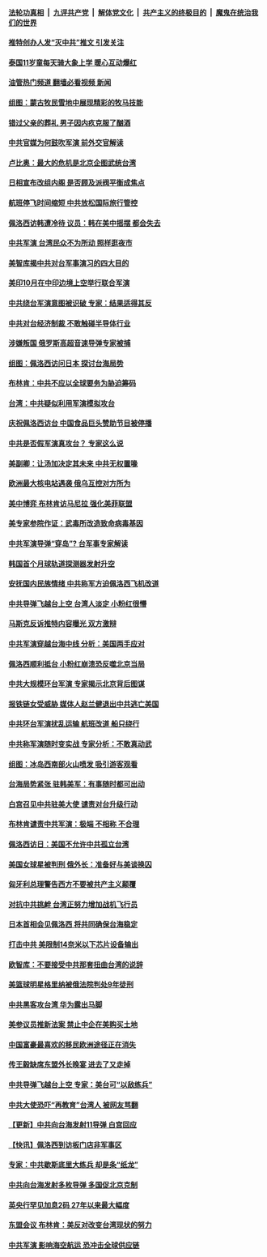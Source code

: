 ####  [法轮功真相](../../../../basic/blob/master/README.md?t=08080601) &nbsp;|&nbsp; [九评共产党](../../../../9ping.md/blob/master/README.md?t=08080601) &nbsp;|&nbsp; [解体党文化](../../../../jtdwh.md/blob/master/README.md?t=08080601)  &nbsp;|&nbsp; [共产主义的终极目的](../../../../gczydzjmd.md/blob/master/README.md?t=08080601) &nbsp;|&nbsp; [魔鬼在统治我们的世界](../../../../mgztzwmdsj.md/blob/master/README.md?t=08080601) 

#### [推特创办人发“灭中共”推文 引发关注](../pages/nsc418/n13797542.md?t=08080601) 

#### [泰国11岁童每天骑大象上学 暖心互动爆红](../pages/nsc418/n13797454.md?t=08080601) 

#### [油管热门频道 翻墙必看视频 新闻](http://45.76.130.85:81/youtube.html?08080601)

#### [组图：蒙古牧民雪地中展现精彩的牧马技能](../pages/nsc418/n13797468.md?t=08080601) 

#### [错过父亲的葬礼 男子因内疚克服了酗酒](../pages/nsc418/n13797473.md?t=08080601) 

#### [中共官媒为何鼓吹军演 前外交官解读](../pages/nsc418/n13797550.md?t=08080601) 

#### [卢比奥：最大的危机是北京企图武统台湾](../pages/nsc418/n13797410.md?t=08080601) 

#### [日相宣布改组内阁 是否顾及派阀平衡成焦点](../pages/nsc418/n13797507.md?t=08080601) 

#### [航班停飞时间缩短 中共放松国际旅行管控](../pages/nsc418/n13797400.md?t=08080601) 

#### [佩洛西访韩遭冷待 议员：韩在美中摇摆 都会失去](../pages/nsc418/n13797241.md?t=08080601) 

#### [中共军演 台湾民众不为所动 照样逛夜市](../pages/nsc418/n13797190.md?t=08080601) 

#### [美智库揭中共对台军事演习的四大目的](../pages/nsc418/n13797187.md?t=08080601) 

#### [美印10月在中印边境上空举行联合军演](../pages/nsc418/n13797152.md?t=08080601) 

#### [中共绕台军演意图被识破 专家：结果适得其反](../pages/nsc418/n13797128.md?t=08080601) 

#### [中共对台经济制裁 不敢触碰半导体行业](../pages/nsc418/n13796897.md?t=08080601) 

#### [涉嫌叛国 俄罗斯高超音速导弹专家被捕](../pages/nsc418/n13797040.md?t=08080601) 

#### [组图：佩洛西访问日本 探讨台海局势](../pages/nsc418/n13796922.md?t=08080601) 

#### [布林肯：中共不应以全球要务为胁迫筹码](../pages/nsc418/n13797041.md?t=08080601) 

#### [台湾：中共疑似利用军演模拟攻台](../pages/nsc418/n13797052.md?t=08080601) 

#### [庆祝佩洛西访台 中国食品巨头赞助节目被停播](../pages/nsc418/n13796995.md?t=08080601) 

#### [中共是否假军演真攻台？ 专家这么说](../pages/nsc418/n13796983.md?t=08080601) 

#### [美副卿：让汤加决定其未来 中共无权置喙](../pages/nsc418/n13796939.md?t=08080601) 

#### [欧洲最大核电站遇袭 俄乌互控对方所为](../pages/nsc418/n13796839.md?t=08080601) 

#### [美中博弈 布林肯访马尼拉 强化美菲联盟](../pages/nsc418/n13796815.md?t=08080601) 

#### [美专家参院作证：武毒所改造致命病毒基因](../pages/nsc418/n13796721.md?t=08080601) 

#### [中共军演导弹“穿岛”? 台军事专家解读](../pages/nsc418/n13796734.md?t=08080601) 

#### [韩国首个月球轨道探测器发射升空](../pages/nsc418/n13796718.md?t=08080601) 

#### [安抚国内民族情绪 中共称军方迫佩洛西飞机改道](../pages/nsc418/n13796600.md?t=08080601) 

#### [中共导弹飞越台上空 台湾人淡定 小粉红很懵](../pages/nsc418/n13796390.md?t=08080601) 

#### [马斯克反诉推特内容曝光 双方激辩](../pages/nsc418/n13796498.md?t=08080601) 

#### [中共军演穿越台海中线 分析：美国两手应对](../pages/nsc418/n13796383.md?t=08080601) 

#### [佩洛西顺利抵台 小粉红崩溃恐反噬北京当局](../pages/nsc418/n13796449.md?t=08080601) 

#### [中共大规模环台军演 专家揭示北京背后图谋](../pages/nsc418/n13796523.md?t=08080601) 

#### [报铁链女受威胁 媒体人赵兰健退出中共逃亡美国](../pages/nsc418/n13796210.md?t=08080601) 

#### [中共环台军演扰乱运输 航班改道 船只绕行](../pages/nsc418/n13796504.md?t=08080601) 

#### [中共称军演随时变实战 专家分析：不敢真动武](../pages/nsc418/n13796365.md?t=08080601) 

#### [组图：冰岛西南部火山喷发 吸引游客观看](../pages/nsc418/n13796274.md?t=08080601) 

#### [台海局势紧张 驻韩美军：有事随时都可出动](../pages/nsc418/n13796391.md?t=08080601) 

#### [白宫召见中共驻美大使 谴责对台升级行动](../pages/nsc418/n13796385.md?t=08080601) 

#### [布林肯谴责中共军演：极端 不相称 不合理](../pages/nsc418/n13796366.md?t=08080601) 

#### [佩洛西访日：美国不允许中共孤立台湾](../pages/nsc418/n13796343.md?t=08080601) 

#### [美国女球星被判刑 俄外长：准备好与美谈换囚](../pages/nsc418/n13796335.md?t=08080601) 

#### [匈牙利总理警告西方不要被共产主义颠覆](../pages/nsc418/n13796273.md?t=08080601) 

#### [对抗中共挑衅 台湾正努力增加战机飞行员](../pages/nsc418/n13796200.md?t=08080601) 

#### [日本首相会见佩洛西 将共同确保台海稳定](../pages/nsc418/n13795983.md?t=08080601) 

#### [打击中共 美限制14奈米以下芯片设备输出](../pages/nsc418/n13795907.md?t=08080601) 

#### [欧智库：不要接受中共那套扭曲台湾的说辞](../pages/nsc418/n13795852.md?t=08080601) 

#### [美篮球明星格里纳被俄法院判处9年徒刑](../pages/nsc418/n13795869.md?t=08080601) 

#### [中共黑客攻台湾 华为露出马脚](../pages/nsc418/n13795596.md?t=08080601) 

#### [美参议员推新法案 禁止中企在美购买土地](../pages/nsc418/n13795626.md?t=08080601) 

#### [中国富豪最喜欢的移民欧洲途径正在消失](../pages/nsc418/n13795661.md?t=08080601) 

#### [传王毅缺席东盟外长晚宴 进去了又走掉](../pages/nsc418/n13795674.md?t=08080601) 

#### [中共导弹飞越台上空 专家：美台可“以敌练兵”](../pages/nsc418/n13795497.md?t=08080601) 

#### [中共大使恐吓“再教育”台湾人 被网友骂翻](../pages/nsc418/n13795733.md?t=08080601) 

#### [【更新】中共向台海发射11导弹 白宫回应](../pages/nsc418/n13795616.md?t=08080601) 

#### [【快讯】佩洛西到访板门店非军事区](../pages/nsc418/n13795722.md?t=08080601) 

#### [专家：中共歇斯底里大练兵 却是条“纸龙”](../pages/nsc418/n13795695.md?t=08080601) 

#### [中共向台海发射多枚导弹 多国促北京克制](../pages/nsc418/n13795642.md?t=08080601) 

#### [英央行罕见加息2码 27年以来最大幅度](../pages/nsc418/n13795597.md?t=08080601) 

#### [东盟会议 布林肯：美反对改变台湾现状的努力](../pages/nsc418/n13795470.md?t=08080601) 

#### [中共军演 影响海空航运 恐冲击全球供应链](../pages/nsc418/n13795437.md?t=08080601) 

<img src='http://gfw-breaker.win/goodnews/indexes/nsc418.md' width='0px' height='0px'/>
